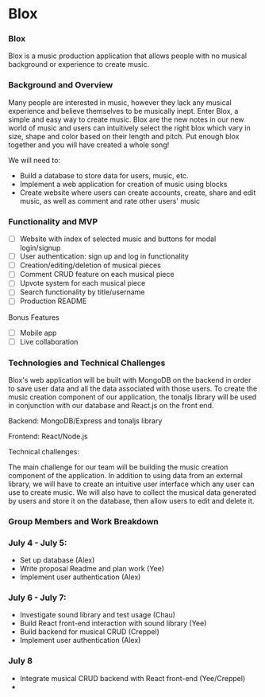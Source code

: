 # Blox

### Blox 

Blox is a music production application that allows people with no musical background or experience to create music.

### Background and Overview

Many people are interested in music, however they lack any musical experience and believe themselves to be musically inept. Enter Blox, a simple and easy way to create music. Blox are the new notes in our new world of music and users can intuitively select the right blox which vary in size, shape and color based on their length and pitch. Put enough blox together and you will have created a whole song!

We will need to:
  * Build a database to store data for users, music, etc.
  * Implement a web application for creation of music using blocks
  * Create website where users can create accounts, create, share and edit music, as well as comment and rate other users' music

### Functionality and MVP

  - [ ] Website with index of selected music and buttons for modal login/signup
  - [ ] User authentication: sign up and log in functionality
  - [ ] Creation/editing/deletion of musical pieces
  - [ ] Comment CRUD feature on each musical piece
  - [ ] Upvote system for each musical piece
  - [ ] Search functionality by title/username
  - [ ] Production README
  
  Bonus Features
  
  - [ ] Mobile app
  - [ ] Live collaboration
  
  ### Technologies and Technical Challenges
  
  Blox's web application will be built with MongoDB on the backend in order to save user data and all the data associated with those users. To create the music creation component of our application, the tonaljs library will be used in conjunction with our database and React.js on the front end. 
  
  Backend: MongoDB/Express and tonaljs library
  
  Frontend: React/Node.js
  
  Technical challenges:
  
  The main challenge for our team will be building the music creation component of the application. In addition to using data from an external library, we will have to create an intuitive user interface which any user can use to create music. We will also have to collect the musical data generated by users and store it on the database, then allow users to edit and delete it. 
  
  
  ### Group Members and Work Breakdown
  
  ### July 4 - July 5:
   * Set up database (Alex)
   * Write proposal Readme and plan work (Yee)
   * Implement user authentication (Alex)
  
  ### July 6 - July 7:
  
   * Investigate sound library and test usage (Chau) 
   * Build React front-end interaction with sound library (Yee)
   * Build backend for musical CRUD (Creppel)
   * Implement user authentication (Alex)
  
  ### July 8
   * Integrate musical CRUD backend with React front-end (Yee/Creppel)
   * 

